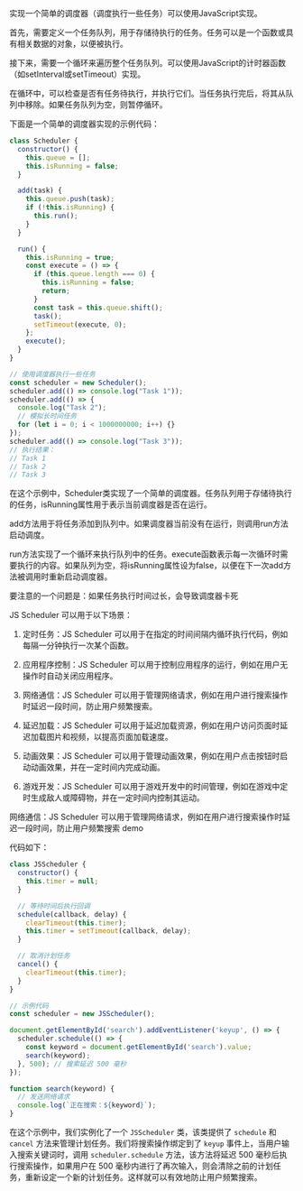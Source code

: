实现一个简单的调度器（调度执行一些任务）可以使用JavaScript实现。

首先，需要定义一个任务队列，用于存储待执行的任务。任务可以是一个函数或具有相关数据的对象，以便被执行。

接下来，需要一个循环来遍历整个任务队列。可以使用JavaScript的计时器函数（如setInterval或setTimeout）实现。

在循环中，可以检查是否有任务待执行，并执行它们。当任务执行完后，将其从队列中移除。如果任务队列为空，则暂停循环。

下面是一个简单的调度器实现的示例代码：

```javascript
class Scheduler {
  constructor() {
    this.queue = [];
    this.isRunning = false;
  }

  add(task) {
    this.queue.push(task);
    if (!this.isRunning) {
      this.run();
    }
  }

  run() {
    this.isRunning = true;
    const execute = () => {
      if (this.queue.length === 0) {
        this.isRunning = false;
        return;
      }
      const task = this.queue.shift();
      task();
      setTimeout(execute, 0);
    };
    execute();
  }
}

// 使用调度器执行一些任务
const scheduler = new Scheduler();
scheduler.add(() => console.log("Task 1"));
scheduler.add(() => {
  console.log("Task 2");
  // 模拟长时间任务
  for (let i = 0; i < 1000000000; i++) {}
});
scheduler.add(() => console.log("Task 3"));
// 执行结果：
// Task 1
// Task 2
// Task 3
```

在这个示例中，Scheduler类实现了一个简单的调度器。任务队列用于存储待执行的任务，isRunning属性用于表示当前调度器是否在运行。

add方法用于将任务添加到队列中。如果调度器当前没有在运行，则调用run方法启动调度。

run方法实现了一个循环来执行队列中的任务。execute函数表示每一次循环时需要执行的内容。如果队列为空，将isRunning属性设为false，以便在下一次add方法被调用时重新启动调度器。

要注意的一个问题是：如果任务执行时间过长，会导致调度器卡死

JS Scheduler 可以用于以下场景：

1. 定时任务：JS Scheduler 可以用于在指定的时间间隔内循环执行代码，例如每隔一分钟执行一次某个函数。

2. 应用程序控制：JS Scheduler 可以用于控制应用程序的运行，例如在用户无操作时自动关闭应用程序。

3. 网络通信：JS Scheduler 可以用于管理网络请求，例如在用户进行搜索操作时延迟一段时间，防止用户频繁搜索。

4. 延迟加载：JS Scheduler 可以用于延迟加载资源，例如在用户访问页面时延迟加载图片和视频，以提高页面加载速度。

5. 动画效果：JS Scheduler 可以用于管理动画效果，例如在用户点击按钮时启动动画效果，并在一定时间内完成动画。

6. 游戏开发：JS Scheduler 可以用于游戏开发中的时间管理，例如在游戏中定时生成敌人或障碍物，并在一定时间内控制其运动。

网络通信：JS Scheduler 可以用于管理网络请求，例如在用户进行搜索操作时延迟一段时间，防止用户频繁搜索 demo

代码如下：

```javascript
class JSScheduler {
  constructor() {
    this.timer = null;
  }

  // 等待时间后执行回调
  schedule(callback, delay) {
    clearTimeout(this.timer);
    this.timer = setTimeout(callback, delay);
  }

  // 取消计划任务
  cancel() {
    clearTimeout(this.timer);
  }
}

// 示例代码
const scheduler = new JSScheduler();

document.getElementById('search').addEventListener('keyup', () => {
  scheduler.schedule(() => {
    const keyword = document.getElementById('search').value;
    search(keyword);
  }, 500); // 搜索延迟 500 毫秒
});

function search(keyword) {
  // 发送网络请求
  console.log(`正在搜索：${keyword}`);
}
```

在这个示例中，我们实例化了一个 `JSScheduler` 类，该类提供了 `schedule` 和 `cancel` 方法来管理计划任务。我们将搜索操作绑定到了 `keyup` 事件上，当用户输入搜索关键词时，调用 `scheduler.schedule` 方法，该方法将延迟 500 毫秒后执行搜索操作，如果用户在 500 毫秒内进行了再次输入，则会清除之前的计划任务，重新设定一个新的计划任务。这样就可以有效地防止用户频繁搜索。